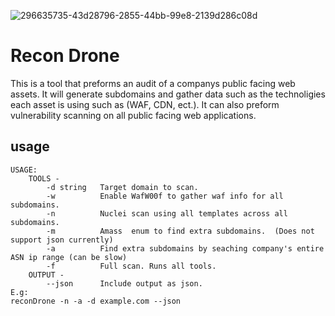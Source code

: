 

![296635735-43d28796-2855-44bb-99e8-2139d286c08d](https://github.com/windyGarlic/ReconDrone/assets/111098407/252093c3-1bed-4ecf-aedd-b07773b1d1ea)

<h1>Recon Drone</h1>

This is a tool that preforms an audit of a companys public facing web assets. It will generate subdomains and gather data such as the technoligies each asset 
is using such as (WAF, CDN, ect.). It can also preform vulnerability 
scanning on all public facing web applications.

<h2>usage</h2>

```
USAGE:
    TOOLS -
        -d string   Target domain to scan.
        -w          Enable WafW00f to gather waf info for all subdomains.
        -n          Nuclei scan using all templates across all subdomains.
        -m          Amass  enum to find extra subdomains.  (Does not support json currently)
        -a          Find extra subdomains by seaching company's entire ASN ip range (can be slow) 
        -f          Full scan. Runs all tools.
    OUTPUT -
        --json      Include output as json. 
E.g:
reconDrone -n -a -d example.com --json
